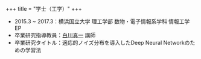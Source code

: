 +++
title = "学士（工学）"
+++

- 2015.3 ~ 2017.3：横浜国立大学 理工学部 数物・電子情報系学科 情報工学EP
- 卒業研究指導教員：[白川真一](http://shiralab.ynu.ac.jp/shirakawa/) 講師
- 卒業研究タイトル：適応的ノイズ分布を導入したDeep Neural Networkのための学習法

<!--more-->
